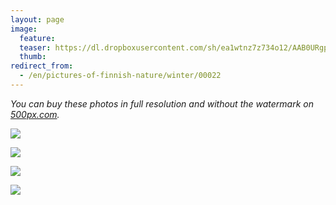 ```yaml
---
layout: page
image:
  feature:
  teaser: https://dl.dropboxusercontent.com/sh/ea1wtnz7z734o12/AAB0URgpy4A-gH5l_vRyga4ga/luontokuvat/talvi/DSC59992-245px.jpg
  thumb:
redirect_from:
  - /en/pictures-of-finnish-nature/winter/00022
---
```


*You can buy these photos in full resolution and without the watermark on [500px.com](https://500px.com/minimuutticom/galleries/landscapes-and-sunsets).*

[![](https://dl.dropboxusercontent.com/sh/ea1wtnz7z734o12/AACB0DO3lfgRV4A6rqFrvrmBa/luontokuvat/talvi/DSC59992-800px.jpg)](https://dl.dropboxusercontent.com/sh/ea1wtnz7z734o12/AADOGlj7tgZi1fTlX7EiAUAZa/luontokuvat/talvi/DSC59992.jpg)

[![](https://dl.dropboxusercontent.com/sh/ea1wtnz7z734o12/AACEQyEF9gSgAKtxd2CbLZFwa/luontokuvat/talvi/DSC59990-800px.jpg)](https://dl.dropboxusercontent.com/sh/ea1wtnz7z734o12/AAAzM6lqx3NjWxO73xOi0Hjoa/luontokuvat/talvi/DSC59990.jpg)

[![](https://dl.dropboxusercontent.com/sh/ea1wtnz7z734o12/AACjfzktjQf2gjuvTPh5ICZEa/luontokuvat/talvi/DSC59997-800px.jpg)](https://dl.dropboxusercontent.com/sh/ea1wtnz7z734o12/AABj8GTDnBiq7y1R1U9EYgmka/luontokuvat/talvi/DSC59997.jpg)

[![](https://dl.dropboxusercontent.com/sh/ea1wtnz7z734o12/AADV9sHk2HtsEPJQ1iGzoIjba/luontokuvat/talvi/DSC60007-800px.jpg)](https://dl.dropboxusercontent.com/sh/ea1wtnz7z734o12/AACYRZVPt0ay8ka8MTzPtfyHa/luontokuvat/talvi/DSC60007.jpg)
